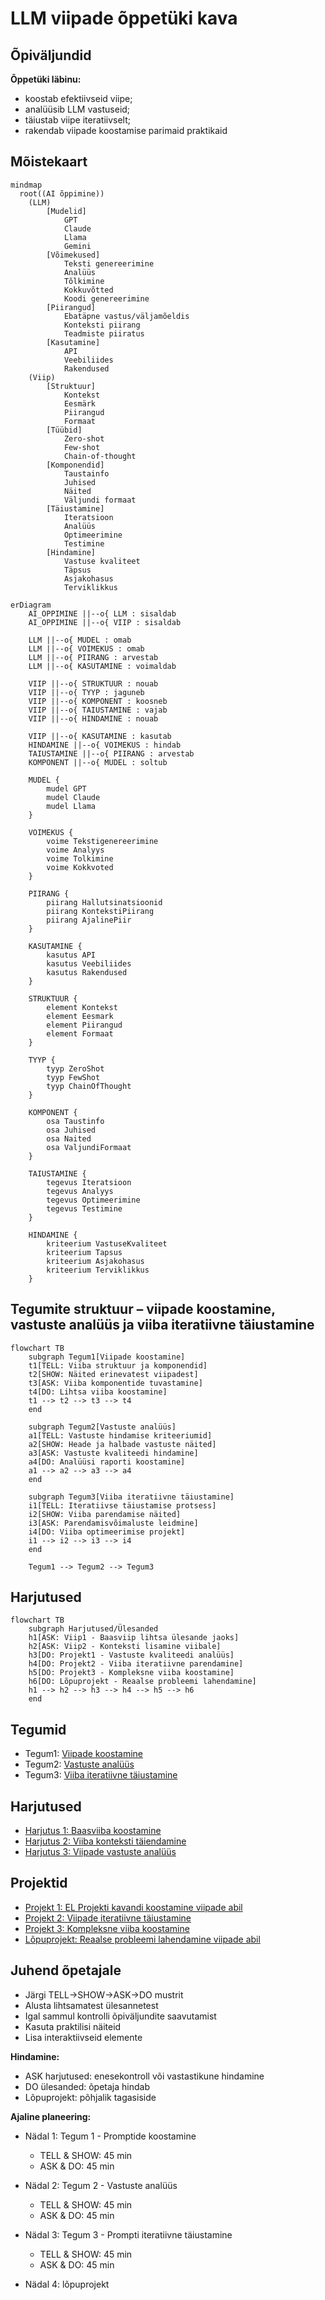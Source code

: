 # LLM viipade õppetüki kava

## Õpiväljundid
**Õppetüki läbinu:**
- koostab efektiivseid viipe;
- analüüsib LLM vastuseid;
- täiustab viipe iteratiivselt;
- rakendab viipade koostamise parimaid praktikaid

## Mõistekaart
```mermaid
mindmap
  root((AI õppimine))
    (LLM)
        [Mudelid]
            GPT
            Claude
            Llama
            Gemini
        [Võimekused]
            Teksti genereerimine
            Analüüs
            Tõlkimine
            Kokkuvõtted
            Koodi genereerimine
        [Piirangud]
            Ebatäpne vastus/väljamõeldis
            Konteksti piirang
            Teadmiste piiratus
        [Kasutamine]
            API
            Veebiliides
            Rakendused
    (Viip)
        [Struktuur]
            Kontekst
            Eesmärk
            Piirangud
            Formaat
        [Tüübid]
            Zero-shot
            Few-shot
            Chain-of-thought
        [Komponendid]
            Taustainfo
            Juhised
            Näited
            Väljundi formaat
        [Täiustamine]
            Iteratsioon
            Analüüs
            Optimeerimine
            Testimine
        [Hindamine]
            Vastuse kvaliteet
            Täpsus
            Asjakohasus
            Terviklikkus
```
```mermaid
erDiagram
    AI_OPPIMINE ||--o{ LLM : sisaldab
    AI_OPPIMINE ||--o{ VIIP : sisaldab

    LLM ||--o{ MUDEL : omab
    LLM ||--o{ VOIMEKUS : omab
    LLM ||--o{ PIIRANG : arvestab
    LLM ||--o{ KASUTAMINE : voimaldab

    VIIP ||--o{ STRUKTUUR : nouab
    VIIP ||--o{ TYYP : jaguneb
    VIIP ||--o{ KOMPONENT : koosneb
    VIIP ||--o{ TAIUSTAMINE : vajab
    VIIP ||--o{ HINDAMINE : nouab

    VIIP ||--o{ KASUTAMINE : kasutab
    HINDAMINE ||--o{ VOIMEKUS : hindab
    TAIUSTAMINE ||--o{ PIIRANG : arvestab
    KOMPONENT ||--o{ MUDEL : soltub

    MUDEL {
        mudel GPT
        mudel Claude
        mudel Llama
    }

    VOIMEKUS {
        voime Tekstigenereerimine
        voime Analyys
        voime Tolkimine
        voime Kokkvoted
    }

    PIIRANG {
        piirang Hallutsinatsioonid
        piirang KontekstiPiirang
        piirang AjalinePiir
    }

    KASUTAMINE {
        kasutus API
        kasutus Veebiliides
        kasutus Rakendused
    }

    STRUKTUUR {
        element Kontekst
        element Eesmark
        element Piirangud
        element Formaat
    }

    TYYP {
        tyyp ZeroShot
        tyyp FewShot
        tyyp ChainOfThought
    }

    KOMPONENT {
        osa Taustinfo
        osa Juhised
        osa Naited
        osa ValjundiFormaat
    }

    TAIUSTAMINE {
        tegevus Iteratsioon
        tegevus Analyys
        tegevus Optimeerimine
        tegevus Testimine
    }

    HINDAMINE {
        kriteerium VastuseKvaliteet
        kriteerium Tapsus
        kriteerium Asjakohasus
        kriteerium Terviklikkus
    }
```




## Tegumite struktuur – viipade koostamine, vastuste analüüs ja viiba iteratiivne täiustamine
```mermaid
flowchart TB
    subgraph Tegum1[Viipade koostamine]
    t1[TELL: Viiba struktuur ja komponendid]
    t2[SHOW: Näited erinevatest viipadest]
    t3[ASK: Viiba komponentide tuvastamine]
    t4[DO: Lihtsa viiba koostamine]
    t1 --> t2 --> t3 --> t4
    end

    subgraph Tegum2[Vastuste analüüs]
    a1[TELL: Vastuste hindamise kriteeriumid]
    a2[SHOW: Heade ja halbade vastuste näited]
    a3[ASK: Vastuste kvaliteedi hindamine]
    a4[DO: Analüüsi raporti koostamine]
    a1 --> a2 --> a3 --> a4
    end

    subgraph Tegum3[Viiba iteratiivne täiustamine]
    i1[TELL: Iteratiivse täiustamise protsess]
    i2[SHOW: Viiba parendamise näited]
    i3[ASK: Parendamisvõimaluste leidmine]
    i4[DO: Viiba optimeerimise projekt]
    i1 --> i2 --> i3 --> i4
    end

    Tegum1 --> Tegum2 --> Tegum3
```
## Harjutused
```mermaid
flowchart TB
    subgraph Harjutused/Ülesanded
    h1[ASK: Viip1 - Baasviip lihtsa ülesande jaoks]
    h2[ASK: Viip2 - Konteksti lisamine viibale]
    h3[DO: Projekt1 - Vastuste kvaliteedi analüüs]
    h4[DO: Projekt2 - Viiba iteratiivne parendamine]
    h5[DO: Projekt3 - Kompleksne viiba koostamine]
    h6[DO: Lõpuprojekt - Reaalse probleemi lahendamine]
    h1 --> h2 --> h3 --> h4 --> h5 --> h6
    end
```
## Tegumid
- Tegum1: [Viipade koostamine](./tegum1.md)
- Tegum2: [Vastuste analüüs](./tegum2.md)
- Tegum3: [Viiba iteratiivne täiustamine](./tegum3.md)

## Harjutused
- [Harjutus 1: Baasviiba koostamine](./harjutused.md#harjutus-1-baasviiba-koostamine)
- [Harjutus 2: Viiba konteksti täiendamine](./harjutused.md#harjutus-2-viiba-konteksti-täiendamine)
- [Harjutus 3: Viipade vastuste analüüs](./harjutused.md#harjutus-3-viipade-vastuste-analüüs)

## Projektid
- [Projekt 1: EL Projekti kavandi koostamine viipade abil](./projektid.md#projekt-1-el-projekti-kavandi-koostamine-viipade-abil)
- [Projekt 2: Viipade iteratiivne täiustamine](./projektid.md#projekt-2-viipade-iteratiivne-täiustamine)
- [Projekt 3: Kompleksne viiba koostamine](./projektid.md#projekt-3-kompleksne-projektikoostamine)
- [Lõpuprojekt: Reaalse probleemi lahendamine viipade abil](./projektid.md#lõpuprojekt-reaalse-projektitaotluse-koostamine)

## Juhend õpetajale
- Järgi TELL→SHOW→ASK→DO mustrit
- Alusta lihtsamatest ülesannetest
- Igal sammul kontrolli õpiväljundite saavutamist
- Kasuta praktilisi näiteid
- Lisa interaktiivseid elemente

**Hindamine:**
- ASK harjutused: enesekontroll või vastastikune hindamine
- DO ülesanded: õpetaja hindab
- Lõpuprojekt: põhjalik tagasiside

**Ajaline planeering:**
- Nädal 1: Tegum 1 - Promptide koostamine
    - TELL & SHOW: 45 min
    - ASK & DO: 45 min

- Nädal 2: Tegum 2 - Vastuste analüüs
    - TELL & SHOW: 45 min
    - ASK & DO: 45 min

- Nädal 3: Tegum 3 - Prompti iteratiivne täiustamine
    - TELL & SHOW: 45 min
    - ASK & DO: 45 min

- Nädal 4: lõpuprojekt


